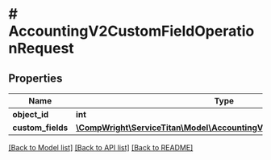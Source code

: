# # AccountingV2CustomFieldOperationRequest

## Properties

Name | Type | Description | Notes
------------ | ------------- | ------------- | -------------
**object_id** | **int** |  |
**custom_fields** | [**\CompWright\ServiceTitan\Model\AccountingV2CustomFieldPairRequest[]**](AccountingV2CustomFieldPairRequest.md) |  |

[[Back to Model list]](../../README.md#models) [[Back to API list]](../../README.md#endpoints) [[Back to README]](../../README.md)
